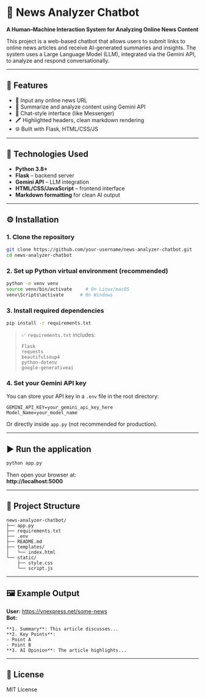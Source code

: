 # 🧠 News Analyzer Chatbot

**A Human–Machine Interaction System for Analyzing Online News Content**

This project is a web-based chatbot that allows users to submit links to online news articles and receive AI-generated summaries and insights. The system uses a Large Language Model (LLM), integrated via the Gemini API, to analyze and respond conversationally.

---

## 🚀 Features

- 🔗 Input any online news URL
- 🤖 Summarize and analyze content using Gemini API
- 💬 Chat-style interface (like Messenger)
- 🖍️ Highlighted headers, clean markdown rendering
- 🌐 Built with Flask, HTML/CSS/JS

---

## 🧩 Technologies Used

- **Python 3.8+**
- **Flask** – backend server
- **Gemini API** – LLM integration
- **HTML/CSS/JavaScript** – frontend interface
- **Markdown formatting** for clean AI output

---

## ⚙️ Installation

### 1. Clone the repository

```bash
git clone https://github.com/your-username/news-analyzer-chatbot.git
cd news-analyzer-chatbot
```

### 2. Set up Python virtual environment (recommended)

```bash
python -m venv venv
source venv/bin/activate     # On Linux/macOS
venv\Scripts\activate      # On Windows
```

### 3. Install required dependencies

```bash
pip install -r requirements.txt
```

> ✅ `requirements.txt` includes:
> ```
> Flask
> requests
> beautifulsoup4
> python-dotenv
> google-generativeai
> ```

### 4. Set your Gemini API key

You can store your API key in a `.env` file in the root directory:

```
GEMINI_API_KEY=your_gemini_api_key_here
Model_Name=your_model_name 
```

Or directly inside `app.py` (not recommended for production).

---

## ▶️ Run the application

```bash
python app.py
```

Then open your browser at:  
**http://localhost:5000**

---

## 📁 Project Structure

```
news-analyzer-chatbot/
├── app.py
├── requirements.txt
├── .env
├── README.md
├── templates/
│   └── index.html
└── static/
    ├── style.css
    └── script.js
```

---

## 🖼️ Example Output

**User:** https://vnexpress.net/some-news  
**Bot:**
```
**1. Summary**: This article discusses...  
**2. Key Points**:  
- Point A  
- Point B  
**3. AI Opinion**: The article highlights...
```

---

## 📄 License

MIT License

